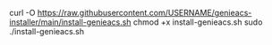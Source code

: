 curl -O https://raw.githubusercontent.com/USERNAME/genieacs-installer/main/install-genieacs.sh
chmod +x install-genieacs.sh
sudo ./install-genieacs.sh
